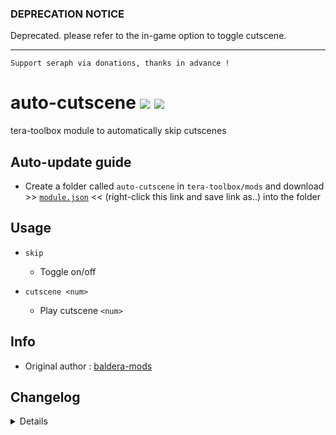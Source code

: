 ### DEPRECATION NOTICE
Deprecated. please refer to the in-game option to toggle cutscene.

----

```
Support seraph via donations, thanks in advance !
```

# auto-cutscene [![](https://img.shields.io/badge/paypal-donate-333333.svg?colorA=0070BA&colorB=333333)](https://www.paypal.me/seraphinush) [![](https://img.shields.io/badge/patreon-pledge-333333.svg?colorA=F96854&colorB=333333)](https://www.patreon.com/seraphinush)
tera-toolbox module to automatically skip cutscenes

## Auto-update guide
- Create a folder called `auto-cutscene` in `tera-toolbox/mods` and download >> [`module.json`](https://raw.githubusercontent.com/seraphinush-gaming/auto-cutscene/master/module.json) << (right-click this link and save link as..) into the folder

## Usage
- `skip`
  - Toggle on/off

- `cutscene <num>`
  - Play cutscene `<num>`

## Info
- Original author : [baldera-mods](https://github.com/baldera-mods)

## Changelog
<details>

    1.21
    - Deprecated
    1.20
    - Added `cutscene` command
    1.1f
    - Updated to latest toolbox settings
    1.1e
    - Removed `command` require()
    - Updated to `mod.command`
    1.1d
    - Removed font color bloat
    1.1c
    - Added auto-update support
    - Refactored config file
    -- Added `enable`
    1.1b
    - Updated name and font color
    1.1a
    - Updated code aesthetics
    1.18
    - Updated code
    - Added string function
    1.17
    - Updated code aesthetics
    1.16
    - Updated code aesthetics
    1.15
    - Rolled back code
    1.14
    - Fixed error
    1.0a
    - Updated code
    1.00
    - Initial fork

</details>
